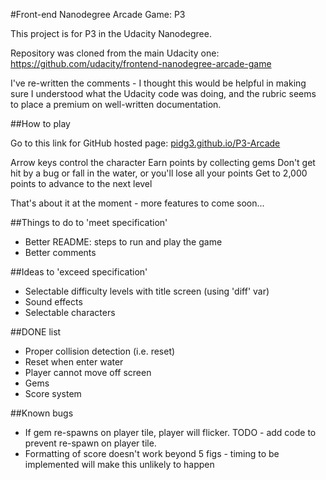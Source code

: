 #Front-end Nanodegree Arcade Game: P3

This project is for P3 in the Udacity Nanodegree. 

Repository was cloned from the main Udacity one: https://github.com/udacity/frontend-nanodegree-arcade-game

I've re-written the comments - I thought this would be helpful in making sure I understood what the Udacity code was doing, and the rubric seems to place a premium on well-written documentation. 

##How to play

Go to this link for GitHub hosted page: 
[pidg3.github.io/P3-Arcade](http://pidg3.github.io/P3-Arcade)

Arrow keys control the character
Earn points by collecting gems
Don't get hit by a bug or fall in the water, or you'll lose all your points
Get to 2,000 points to advance to the next level

That's about it at the moment - more features to come soon...

##Things to do to 'meet specification'

* Better README: steps to run and play the game
* Better comments

##Ideas to 'exceed specification'

* Selectable difficulty levels with title screen (using 'diff' var)
* Sound effects
* Selectable characters

##DONE list

* Proper collision detection (i.e. reset)
* Reset when enter water
* Player cannot move off screen
* Gems
* Score system

##Known bugs

* If gem re-spawns on player tile, player will flicker. TODO - add code to prevent re-spawn on player tile. 
* Formatting of score doesn't work beyond 5 figs - timing to be implemented will make this unlikely to happen
